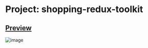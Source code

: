 # Project: shopping-redux-toolkit

## [Preview](https://mtrong100.github.io/shopping-redux-toolkit/)
![image](https://github.com/mtrong100/shopping-redux-toolkit/assets/94778246/50543c2f-9b51-49f8-885f-97cf88fd41de)

